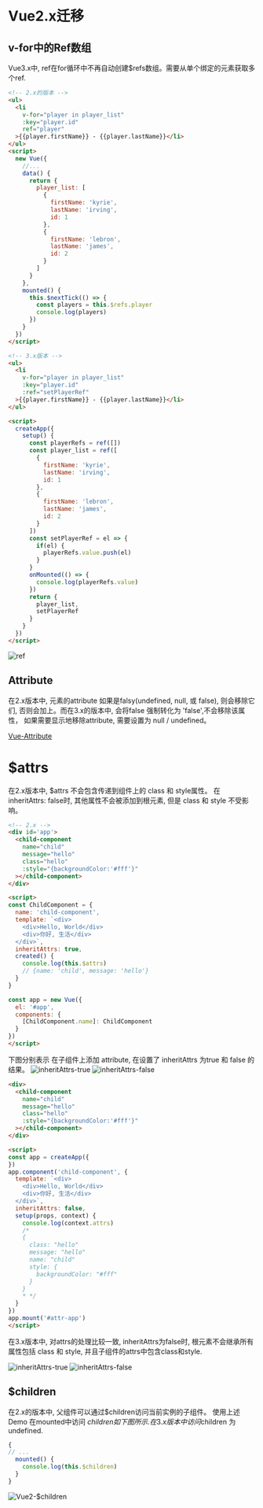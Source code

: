 # Vue2.x迁移

## v-for中的Ref数组

  Vue3.x中, ref在for循环中不再自动创建$refs数组。需要从单个绑定的元素获取多个ref.
  
```html
<!-- 2.x的版本 -->
<ul>
  <li
    v-for="player in player_list"
    :key="player.id"
    ref="player"
  >{{player.firstName}} - {{player.lastName}}</li>
</ul>
<script>
  new Vue({
    //...
    data() {
      return {
        player_list: [
          {
            firstName: 'kyrie',
            lastName: 'irving',
            id: 1
          },
          {
            firstName: 'lebron',
            lastName: 'james',
            id: 2
          }
        ]
      }
    },
    mounted() {
      this.$nextTick(() => {
        const players = this.$refs.player
        console.log(players)
      })
    }
  })
</script>
```
```html
<!-- 3.x版本 -->
<ul>
  <li
    v-for="player in player_list"
    :key="player.id"
    :ref="setPlayerRef"
  >{{player.firstName}} - {{player.lastName}}</li>
</ul>

<script>
  createApp({
    setup() {
      const playerRefs = ref([])
      const player_list = ref([
        {
          firstName: 'kyrie',
          lastName: 'irving',
          id: 1
        },
        {
          firstName: 'lebron',
          lastName: 'james',
          id: 2
        }
      ])
      const setPlayerRef = el => {
        if(el) {
          playerRefs.value.push(el)
        }
      }
      onMounted(() => {
        console.log(playerRefs.value)
      })
      return {
        player_list,
        setPlayerRef
      }
    }
  })
</script>
```
![ref](./images/ref.jpg)

## Attribute

  在2.x版本中, 元素的attribute 如果是falsy(undefined, null, 或 false), 则会移除它们, 否则会加上。而在3.x的版本中, 会将false
  强制转化为 'false',不会移除该属性， 如果需要显示地移除attribute, 需要设置为 null / undefined。

[Vue-Attribute](https://v3.cn.vuejs.org/guide/migration/attribute-coercion.html#%E6%A6%82%E8%A7%88)

# $attrs

  在2.x版本中, $attrs 不会包含传递到组件上的 class 和 style属性。 在inheritAttrs: false时, 其他属性不会被添加到根元素, 但是
  class 和 style  不受影响。
```html
<!-- 2.x -->
<div id='app'>
  <child-component
    name="child" 
    message="hello"
    class="hello"
    :style="{backgroundColor:'#fff'}"
  ></child-component>
</div>

<script>
const ChildComponent = {
  name: 'child-component',
  template: `<div>
    <div>Hello, World</div>
    <div>你好, 生活</div>
  </div>`,
  inheritAttrs: true,
  created() {
    console.log(this.$attrs)
    // {name: 'child', message: 'hello'}
  }
}

const app = new Vue({
  el: '#app',
  components: {
    [ChildComponent.name]: ChildComponent
  }
})
</script>
```
下图分别表示 在子组件上添加 attribute, 在设置了 inheritAttrs 为true 和 false 的结果。
![inheritAttrs-true](./images/%24attrs_2_1.png)
![inheritAttrs-false](./images/%24attrs_2_2.png)

```html
<div>
  <child-component
    name="child"
    message="hello"
    class="hello"
    :style="{backgroundColor:'#fff'}"
  ></child-component>
</div>

<script>
const app = createApp({
})
app.component('child-component', {
  template: `<div>
    <div>Hello, World</div>
    <div>你好, 生活</div>
  </div>`,
  inheritAttrs: false,
  setup(props, context) {
    console.log(context.attrs)
    /*
    {
      class: "hello"
      message: "hello"
      name: "child"
      style: {
        backgroundColor: "#fff"
      }
    }
    * */
  }
})
app.mount('#attr-app')
</script>
```
  在3.x版本中, 对attrs的处理比较一致, inheritAttrs为false时, 根元素不会继承所有属性包括 class 和 style, 并且子组件的attrs中包含class和style.

![inheritAttrs-true](./images/%24attrs_3_1.png)
![inheritAttrs-false](./images/%24attrs_3_2.png)

## $children

  在2.x的版本中, 父组件可以通过$children访问当前实例的子组件。 使用上述Demo 在mounted中访问 $children 如下图所示.
  在3.x 版本中 访问$children 为 undefined.
```js
{
// ...
  mounted() {
    console.log(this.$children)
  }
}
```
![Vue2-$children](./images/%24children.png)